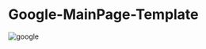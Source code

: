 # Google-MainPage-Template
![google](https://user-images.githubusercontent.com/63010257/115581153-6a955180-a2d0-11eb-91b6-33956ada5585.png)
